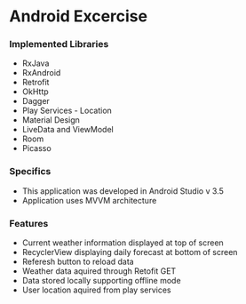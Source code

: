# Android Excercise
### Implemented Libraries
* RxJava
* RxAndroid
* Retrofit
* OkHttp
* Dagger
* Play Services - Location
* Material Design
* LiveData and ViewModel
* Room
* Picasso

### Specifics 
- This application was developed in Android Studio v 3.5
- Application uses MVVM architecture 

### Features
- Current weather information displayed at top of screen
- RecyclerView displaying daily forecast at bottom of screen
- Referesh button to reload data
- Weather data aquired through Retofit GET
- Data stored locally supporting offline mode
- User location aquired from play services
